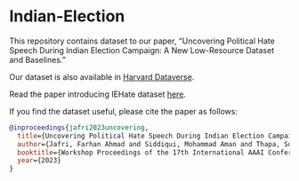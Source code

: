 # Indian-Election

This repository contains dataset to our paper, “Uncovering Political Hate Speech During Indian Election Campaign: A New Low-Resource Dataset and Baselines.”

Our dataset is also available in [Harvard Dataverse](https://dataverse.harvard.edu/dataset.xhtml?persistentId=doi:10.7910/DVN/6OON4F).

Read the paper introducing IEHate dataset [here](https://doi.org/10.36190/2023.23).

If you find the dataset useful, please cite the paper as follows:

```bibtex
@inproceedings{jafri2023uncovering,
  title={Uncovering Political Hate Speech During Indian Election Campaign: A New Low-Resource Dataset and Baselines},
  author={Jafri, Farhan Ahmad and Siddiqui, Mohammad Aman and Thapa, Surendrabikram and Rauniyar, Kritesh and Naseem, Usman and Razzak, Imran},
  booktitle={Workshop Proceedings of the 17th International AAAI Conference on Web and Social Media.},
  year={2023}
}
```
